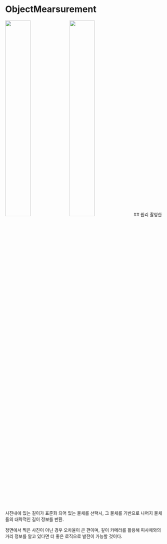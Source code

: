 # ObjectMearsurement
<img width="40%" src="https://user-images.githubusercontent.com/86091469/148943962-7eaa0558-e724-450f-a079-f8a5cf51c773.jpg"/>
<img width="40%" src="https://user-images.githubusercontent.com/86091469/148943956-b3aaf10e-5414-4327-9dd4-a435e88c97ee.jpg"/>
## 원리
촬영한 사진내에 있는 길이가 표준화 되어 있는 물체를 선택시, 그 물체를 기반으로 나머지 물체들의 대략적인 길이 정보를 반환.  
  
정면에서 찍은 사진이 아닌 경우 오차율이 큰 편이며, 깊이 카메라를 활용해 피사체와의 거리 정보를 알고 있다면 더 좋은 로직으로 발전이 가능할 것이다.

